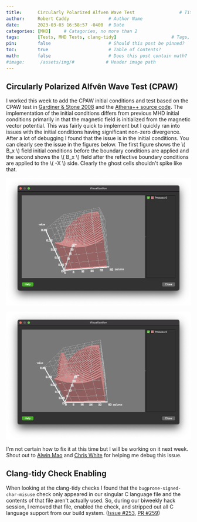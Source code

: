 ```yaml
---
title:      Circularly Polarized Alfven Wave Test                 # Title
author:     Robert Caddy               # Author Name
date:       2023-03-03 16:58:57 -0400  # Date
categories: [MHD]     # Catagories, no more than 2
tags:       [Tests, MHD Tests, clang-tidy]                     # Tags, any number
pin:        false                      # Should this post be pinned?
toc:        true                       # Table of Contents?
math:       false                      # Does this post contain math?
#image:      /assets/img/#            # Header image path
---
```


## Circularly Polarized Alfvên Wave Test (CPAW)

I worked this week to add the CPAW initial conditions and test based on the CPAW test in [Gardiner & Stone 2008](https://ui.adsabs.harvard.edu/abs/2008JCoPh.227.4123G/abstract) and the [Athena++ source code](https://github.com/PrincetonUniversity/athena/blob/master/src/pgen/cpaw.cpp). The implementation of the initial conditions differs from previous MHD initial conditions primarily in that the magnetic field is initialized from the magnetic vector potential. This was fairly quick to implement but I quickly ran into issues with the initial conditions having significant non-zero divergence. After a lot of debugging I found that the issue is in the initial conditions. You can clearly see the issue in the figures below. The first figure shows the \\( B_x \\) field initial conditions before the boundary conditions are applied and the second shows the \\( B_x \\) field after the reflective boundary conditions are applied to the \\( -X \\) side. Clearly the ghost cells shouldn't spike like that.

![Pre BC plot](/assets/img/2023-post-assets/2023-03-03-pre-BC.png)

![Post BC plot](/assets/img/2023-post-assets/2023-03-03-post-BC.png)

I'm not certain how to fix it at this time but I will be working on it next week. Shout out to [Alwin Mao](https://scholar.google.com/citations?user=MAm7BIcAAAAJ&hl=en) and [Chris White](https://web.astro.princeton.edu/people/chris-white) for helping me debug this issue.

## Clang-tidy Check Enabling

When looking at the clang-tidy checks I found that the `bugprone-signed-char-misuse` check only appeared in our singular C language file and the contents of that file aren't actually used. So, during our biweekly hack session, I removed that file, enabled the check, and stripped out all C language support from our build system. ([Issue #253](https://github.com/cholla-hydro/cholla/issues/253), [PR #259](https://github.com/cholla-hydro/cholla/pull/259))
